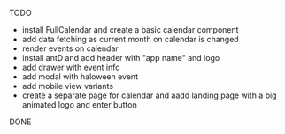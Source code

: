 TODO

* install FullCalendar and create a basic calendar component
* add data fetching as current month on calendar is changed
* render events on calendar
* install antD and add header with "app name" and logo
* add drawer with event info
* add modal with haloween event
* add mobile view variants
* create a separate page for calendar and aadd landing page with a big animated logo and enter button


DONE